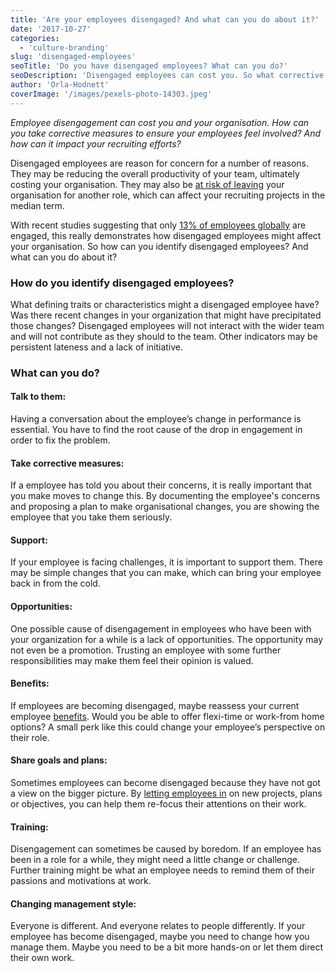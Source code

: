 ```yaml
---
title: 'Are your employees disengaged? And what can you do about it?'
date: '2017-10-27'
categories:
  - 'culture-branding'
slug: 'disengaged-employees'
seoTitle: 'Do you have disengaged employees? What can you do?'
seoDescription: 'Disengaged employees can cost you. So what corrective measures can you take to ensure your employees feel involved and valued?'
author: 'Orla-Hodnett'
coverImage: '/images/pexels-photo-14303.jpeg'
---
```


_Employee disengagement can cost you and your organisation. How can you take corrective measures to ensure your employees feel involved? And how can it impact your recruiting efforts?_

Disengaged employees are reason for concern for a number of reasons. They may be reducing the overall productivity of your team, ultimately costing your organisation. They may also be [at risk of leaving](http://blog.konnectagain.com/3-telltale-signs-your-employee-wants-to-quit....and-what-to-do-about-it) your organisation for another role, which can affect your recruiting projects in the median term.

With recent studies suggesting that only [13% of employees globally](https://www.naturalhr.com/blog/16-ways-to-re-engage-disengaged-employees) are engaged, this really demonstrates how disengaged employees might affect your organisation. So how can you identify disengaged employees? And what can you do about it?

### **How do you identify disengaged employees?**

What defining traits or characteristics might a disengaged employee have? Was there recent changes in your organization that might have precipitated those changes? Disengaged employees will not interact with the wider team and will not contribute as they should to the team. Other indicators may be persistent lateness and a lack of initiative.

### **What can you do?**

#### **Talk to them:**

Having a conversation about the employee’s change in performance is essential. You have to find the root cause of the drop in engagement in order to fix the problem.

#### **Take corrective measures:** 

If a employee has told you about their concerns, it is really important that you make moves to change this. By documenting the employee's concerns and proposing a plan to make organisational changes, you are showing the employee that you take them seriously.

#### **Support:** 

If your employee is facing challenges, it is important to support them. There may be simple changes that you can make, which can bring your employee back in from the cold.

#### **Opportunities:** 

One possible cause of disengagement in employees who have been with your organization for a while is a lack of opportunities. The opportunity may not even be a promotion. Trusting an employee with some further responsibilities may make them feel their opinion is valued.

#### **Benefits:**

If employees are becoming disengaged, maybe reassess your current employee [benefits](https://hirehive.com/appreciation-perks-win-candidates/). Would you be able to offer flexi-time or work-from home options? A small perk like this could change your employee’s perspective on their role.

#### **Share goals and plans:**

Sometimes employees can become disengaged because they have not got a view on the bigger picture. By [letting employees in](https://hirehive.com/recruiting-employee-engagement-pays/) on new projects, plans or objectives, you can help them re-focus their attentions on their work.

#### **Training:** 

Disengagement can sometimes be caused by boredom. If an employee has been in a role for a while, they might need a little change or challenge. Further training might be what an employee needs to remind them of their passions and motivations at work.

#### **Changing management style:** 

Everyone is different. And everyone relates to people differently. If your employee has become disengaged, maybe you need to change how you manage them. Maybe you need to be a bit more hands-on or let them direct their own work.
